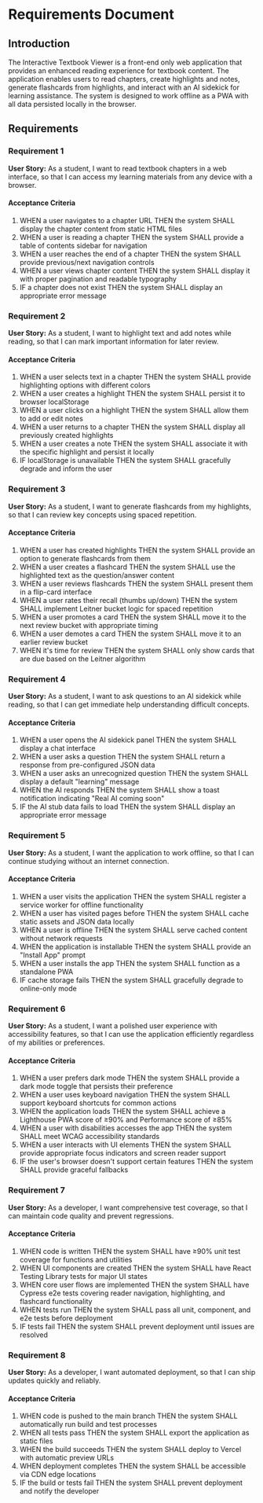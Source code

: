 # Requirements Document

## Introduction

The Interactive Textbook Viewer is a front-end only web application that provides an enhanced reading experience for textbook content. The application enables users to read chapters, create highlights and notes, generate flashcards from highlights, and interact with an AI sidekick for learning assistance. The system is designed to work offline as a PWA with all data persisted locally in the browser.

## Requirements

### Requirement 1

**User Story:** As a student, I want to read textbook chapters in a web interface, so that I can access my learning materials from any device with a browser.

#### Acceptance Criteria

1. WHEN a user navigates to a chapter URL THEN the system SHALL display the chapter content from static HTML files
2. WHEN a user is reading a chapter THEN the system SHALL provide a table of contents sidebar for navigation
3. WHEN a user reaches the end of a chapter THEN the system SHALL provide previous/next navigation controls
4. WHEN a user views chapter content THEN the system SHALL display it with proper pagination and readable typography
5. IF a chapter does not exist THEN the system SHALL display an appropriate error message

### Requirement 2

**User Story:** As a student, I want to highlight text and add notes while reading, so that I can mark important information for later review.

#### Acceptance Criteria

1. WHEN a user selects text in a chapter THEN the system SHALL provide highlighting options with different colors
2. WHEN a user creates a highlight THEN the system SHALL persist it to browser localStorage
3. WHEN a user clicks on a highlight THEN the system SHALL allow them to add or edit notes
4. WHEN a user returns to a chapter THEN the system SHALL display all previously created highlights
5. WHEN a user creates a note THEN the system SHALL associate it with the specific highlight and persist it locally
6. IF localStorage is unavailable THEN the system SHALL gracefully degrade and inform the user

### Requirement 3

**User Story:** As a student, I want to generate flashcards from my highlights, so that I can review key concepts using spaced repetition.

#### Acceptance Criteria

1. WHEN a user has created highlights THEN the system SHALL provide an option to generate flashcards from them
2. WHEN a user creates a flashcard THEN the system SHALL use the highlighted text as the question/answer content
3. WHEN a user reviews flashcards THEN the system SHALL present them in a flip-card interface
4. WHEN a user rates their recall (thumbs up/down) THEN the system SHALL implement Leitner bucket logic for spaced repetition
5. WHEN a user promotes a card THEN the system SHALL move it to the next review bucket with appropriate timing
6. WHEN a user demotes a card THEN the system SHALL move it to an earlier review bucket
7. WHEN it's time for review THEN the system SHALL only show cards that are due based on the Leitner algorithm

### Requirement 4

**User Story:** As a student, I want to ask questions to an AI sidekick while reading, so that I can get immediate help understanding difficult concepts.

#### Acceptance Criteria

1. WHEN a user opens the AI sidekick panel THEN the system SHALL display a chat interface
2. WHEN a user asks a question THEN the system SHALL return a response from pre-configured JSON data
3. WHEN a user asks an unrecognized question THEN the system SHALL display a default "learning" message
4. WHEN the AI responds THEN the system SHALL show a toast notification indicating "Real AI coming soon"
5. IF the AI stub data fails to load THEN the system SHALL display an appropriate error message

### Requirement 5

**User Story:** As a student, I want the application to work offline, so that I can continue studying without an internet connection.

#### Acceptance Criteria

1. WHEN a user visits the application THEN the system SHALL register a service worker for offline functionality
2. WHEN a user has visited pages before THEN the system SHALL cache static assets and JSON data locally
3. WHEN a user is offline THEN the system SHALL serve cached content without network requests
4. WHEN the application is installable THEN the system SHALL provide an "Install App" prompt
5. WHEN a user installs the app THEN the system SHALL function as a standalone PWA
6. IF cache storage fails THEN the system SHALL gracefully degrade to online-only mode

### Requirement 6

**User Story:** As a student, I want a polished user experience with accessibility features, so that I can use the application efficiently regardless of my abilities or preferences.

#### Acceptance Criteria

1. WHEN a user prefers dark mode THEN the system SHALL provide a dark mode toggle that persists their preference
2. WHEN a user uses keyboard navigation THEN the system SHALL support keyboard shortcuts for common actions
3. WHEN the application loads THEN the system SHALL achieve a Lighthouse PWA score of ≥90% and Performance score of ≥85%
4. WHEN a user with disabilities accesses the app THEN the system SHALL meet WCAG accessibility standards
5. WHEN a user interacts with UI elements THEN the system SHALL provide appropriate focus indicators and screen reader support
6. IF the user's browser doesn't support certain features THEN the system SHALL provide graceful fallbacks

### Requirement 7

**User Story:** As a developer, I want comprehensive test coverage, so that I can maintain code quality and prevent regressions.

#### Acceptance Criteria

1. WHEN code is written THEN the system SHALL have ≥90% unit test coverage for functions and utilities
2. WHEN UI components are created THEN the system SHALL have React Testing Library tests for major UI states
3. WHEN core user flows are implemented THEN the system SHALL have Cypress e2e tests covering reader navigation, highlighting, and flashcard functionality
4. WHEN tests run THEN the system SHALL pass all unit, component, and e2e tests before deployment
5. IF tests fail THEN the system SHALL prevent deployment until issues are resolved

### Requirement 8

**User Story:** As a developer, I want automated deployment, so that I can ship updates quickly and reliably.

#### Acceptance Criteria

1. WHEN code is pushed to the main branch THEN the system SHALL automatically run build and test processes
2. WHEN all tests pass THEN the system SHALL export the application as static files
3. WHEN the build succeeds THEN the system SHALL deploy to Vercel with automatic preview URLs
4. WHEN deployment completes THEN the system SHALL be accessible via CDN edge locations
5. IF the build or tests fail THEN the system SHALL prevent deployment and notify the developer
